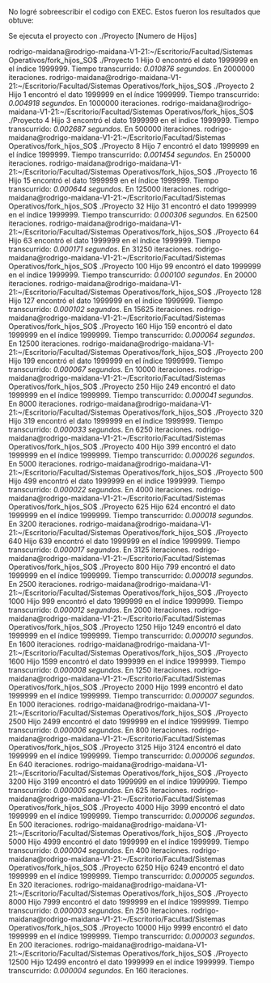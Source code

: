 No logré sobreescribir el codigo con EXEC.
Estos fueron los resultados que obtuve:

Se ejecuta el proyecto con ./Proyecto [Numero de Hijos]

rodrigo-maidana@rodrigo-maidana-V1-21:~/Escritorio/Facultad/Sistemas Operativos/fork_hijos_SO$ ./Proyecto 1
Hijo 0 encontró el dato 1999999 en el índice 1999999. Tiempo transcurrido: *0.010876 segundos*. En 2000000 iteraciones.
rodrigo-maidana@rodrigo-maidana-V1-21:~/Escritorio/Facultad/Sistemas Operativos/fork_hijos_SO$ ./Proyecto 2
Hijo 1 encontró el dato 1999999 en el índice 1999999. Tiempo transcurrido: *0.004918 segundos*. En 1000000 iteraciones.
rodrigo-maidana@rodrigo-maidana-V1-21:~/Escritorio/Facultad/Sistemas Operativos/fork_hijos_SO$ ./Proyecto 4
Hijo 3 encontró el dato 1999999 en el índice 1999999. Tiempo transcurrido: *0.002687 segundos*. En 500000 iteraciones.
rodrigo-maidana@rodrigo-maidana-V1-21:~/Escritorio/Facultad/Sistemas Operativos/fork_hijos_SO$ ./Proyecto 8
Hijo 7 encontró el dato 1999999 en el índice 1999999. Tiempo transcurrido: *0.001454 segundos*. En 250000 iteraciones.
rodrigo-maidana@rodrigo-maidana-V1-21:~/Escritorio/Facultad/Sistemas Operativos/fork_hijos_SO$ ./Proyecto 16
Hijo 15 encontró el dato 1999999 en el índice 1999999. Tiempo transcurrido: *0.000644 segundos*. En 125000 iteraciones.
rodrigo-maidana@rodrigo-maidana-V1-21:~/Escritorio/Facultad/Sistemas Operativos/fork_hijos_SO$ ./Proyecto 32
Hijo 31 encontró el dato 1999999 en el índice 1999999. Tiempo transcurrido: *0.000306 segundos*. En 62500 iteraciones.
rodrigo-maidana@rodrigo-maidana-V1-21:~/Escritorio/Facultad/Sistemas Operativos/fork_hijos_SO$ ./Proyecto 64
Hijo 63 encontró el dato 1999999 en el índice 1999999. Tiempo transcurrido: *0.000171 segundos*. En 31250 iteraciones.
rodrigo-maidana@rodrigo-maidana-V1-21:~/Escritorio/Facultad/Sistemas Operativos/fork_hijos_SO$ ./Proyecto 100
Hijo 99 encontró el dato 1999999 en el índice 1999999. Tiempo transcurrido: *0.000100 segundos*. En 20000 iteraciones.
rodrigo-maidana@rodrigo-maidana-V1-21:~/Escritorio/Facultad/Sistemas Operativos/fork_hijos_SO$ ./Proyecto 128
Hijo 127 encontró el dato 1999999 en el índice 1999999. Tiempo transcurrido: *0.000102 segundos*. En 15625 iteraciones.
rodrigo-maidana@rodrigo-maidana-V1-21:~/Escritorio/Facultad/Sistemas Operativos/fork_hijos_SO$ ./Proyecto 160
Hijo 159 encontró el dato 1999999 en el índice 1999999. Tiempo transcurrido: *0.000064 segundos*. En 12500 iteraciones.
rodrigo-maidana@rodrigo-maidana-V1-21:~/Escritorio/Facultad/Sistemas Operativos/fork_hijos_SO$ ./Proyecto 200
Hijo 199 encontró el dato 1999999 en el índice 1999999. Tiempo transcurrido: *0.000067 segundos*. En 10000 iteraciones.
rodrigo-maidana@rodrigo-maidana-V1-21:~/Escritorio/Facultad/Sistemas Operativos/fork_hijos_SO$ ./Proyecto 250
Hijo 249 encontró el dato 1999999 en el índice 1999999. Tiempo transcurrido: *0.000041 segundos*. En 8000 iteraciones.
rodrigo-maidana@rodrigo-maidana-V1-21:~/Escritorio/Facultad/Sistemas Operativos/fork_hijos_SO$ ./Proyecto 320
Hijo 319 encontró el dato 1999999 en el índice 1999999. Tiempo transcurrido: *0.000033 segundos*. En 6250 iteraciones.
rodrigo-maidana@rodrigo-maidana-V1-21:~/Escritorio/Facultad/Sistemas Operativos/fork_hijos_SO$ ./Proyecto 400
Hijo 399 encontró el dato 1999999 en el índice 1999999. Tiempo transcurrido: *0.000026 segundos*. En 5000 iteraciones.
rodrigo-maidana@rodrigo-maidana-V1-21:~/Escritorio/Facultad/Sistemas Operativos/fork_hijos_SO$ ./Proyecto 500
Hijo 499 encontró el dato 1999999 en el índice 1999999. Tiempo transcurrido: *0.000022 segundos*. En 4000 iteraciones.
rodrigo-maidana@rodrigo-maidana-V1-21:~/Escritorio/Facultad/Sistemas Operativos/fork_hijos_SO$ ./Proyecto 625
Hijo 624 encontró el dato 1999999 en el índice 1999999. Tiempo transcurrido: *0.000018 segundos*. En 3200 iteraciones.
rodrigo-maidana@rodrigo-maidana-V1-21:~/Escritorio/Facultad/Sistemas Operativos/fork_hijos_SO$ ./Proyecto 640
Hijo 639 encontró el dato 1999999 en el índice 1999999. Tiempo transcurrido: *0.000017 segundos*. En 3125 iteraciones.
rodrigo-maidana@rodrigo-maidana-V1-21:~/Escritorio/Facultad/Sistemas Operativos/fork_hijos_SO$ ./Proyecto 800
Hijo 799 encontró el dato 1999999 en el índice 1999999. Tiempo transcurrido: *0.000018 segundos*. En 2500 iteraciones.
rodrigo-maidana@rodrigo-maidana-V1-21:~/Escritorio/Facultad/Sistemas Operativos/fork_hijos_SO$ ./Proyecto 1000
Hijo 999 encontró el dato 1999999 en el índice 1999999. Tiempo transcurrido: *0.000012 segundos*. En 2000 iteraciones.
rodrigo-maidana@rodrigo-maidana-V1-21:~/Escritorio/Facultad/Sistemas Operativos/fork_hijos_SO$ ./Proyecto 1250
Hijo 1249 encontró el dato 1999999 en el índice 1999999. Tiempo transcurrido: *0.000010 segundos*. En 1600 iteraciones.
rodrigo-maidana@rodrigo-maidana-V1-21:~/Escritorio/Facultad/Sistemas Operativos/fork_hijos_SO$ ./Proyecto 1600
Hijo 1599 encontró el dato 1999999 en el índice 1999999. Tiempo transcurrido: *0.000008 segundos*. En 1250 iteraciones.
rodrigo-maidana@rodrigo-maidana-V1-21:~/Escritorio/Facultad/Sistemas Operativos/fork_hijos_SO$ ./Proyecto 2000
Hijo 1999 encontró el dato 1999999 en el índice 1999999. Tiempo transcurrido: *0.000007 segundos*. En 1000 iteraciones.
rodrigo-maidana@rodrigo-maidana-V1-21:~/Escritorio/Facultad/Sistemas Operativos/fork_hijos_SO$ ./Proyecto 2500
Hijo 2499 encontró el dato 1999999 en el índice 1999999. Tiempo transcurrido: *0.000006 segundos*. En 800 iteraciones.
rodrigo-maidana@rodrigo-maidana-V1-21:~/Escritorio/Facultad/Sistemas Operativos/fork_hijos_SO$ ./Proyecto 3125
Hijo 3124 encontró el dato 1999999 en el índice 1999999. Tiempo transcurrido: *0.000006 segundos*. En 640 iteraciones.
rodrigo-maidana@rodrigo-maidana-V1-21:~/Escritorio/Facultad/Sistemas Operativos/fork_hijos_SO$ ./Proyecto 3200
Hijo 3199 encontró el dato 1999999 en el índice 1999999. Tiempo transcurrido: *0.000005 segundos*. En 625 iteraciones.
rodrigo-maidana@rodrigo-maidana-V1-21:~/Escritorio/Facultad/Sistemas Operativos/fork_hijos_SO$ ./Proyecto 4000
Hijo 3999 encontró el dato 1999999 en el índice 1999999. Tiempo transcurrido: *0.000006 segundos*. En 500 iteraciones.
rodrigo-maidana@rodrigo-maidana-V1-21:~/Escritorio/Facultad/Sistemas Operativos/fork_hijos_SO$ ./Proyecto 5000
Hijo 4999 encontró el dato 1999999 en el índice 1999999. Tiempo transcurrido: *0.000004 segundos*. En 400 iteraciones.
rodrigo-maidana@rodrigo-maidana-V1-21:~/Escritorio/Facultad/Sistemas Operativos/fork_hijos_SO$ ./Proyecto 6250
Hijo 6249 encontró el dato 1999999 en el índice 1999999. Tiempo transcurrido: *0.000005 segundos*. En 320 iteraciones.
rodrigo-maidana@rodrigo-maidana-V1-21:~/Escritorio/Facultad/Sistemas Operativos/fork_hijos_SO$ ./Proyecto 8000
Hijo 7999 encontró el dato 1999999 en el índice 1999999. Tiempo transcurrido: *0.000003 segundos*. En 250 iteraciones.
rodrigo-maidana@rodrigo-maidana-V1-21:~/Escritorio/Facultad/Sistemas Operativos/fork_hijos_SO$ ./Proyecto 10000
Hijo 9999 encontró el dato 1999999 en el índice 1999999. Tiempo transcurrido: *0.000003 segundos*. En 200 iteraciones.
rodrigo-maidana@rodrigo-maidana-V1-21:~/Escritorio/Facultad/Sistemas Operativos/fork_hijos_SO$ ./Proyecto 12500
Hijo 12499 encontró el dato 1999999 en el índice 1999999. Tiempo transcurrido: *0.000004 segundos*. En 160 iteraciones.
